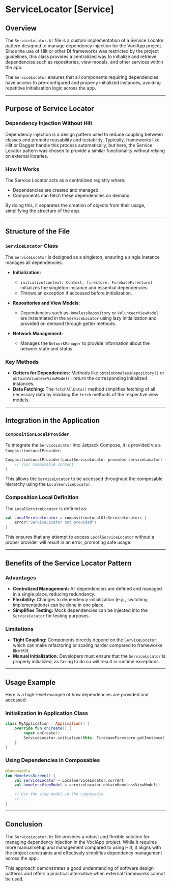 # ServiceLocator [Service]

## Overview
The `ServiceLocator.kt` file is a custom implementation of a Service Locator pattern designed to manage dependency injection for the VociApp project. Since the use of Hilt or other DI frameworks was restricted by the project guidelines, this class provides a centralized way to initialize and retrieve dependencies such as repositories, view models, and other services within the app.

The `ServiceLocator` ensures that all components requiring dependencies have access to pre-configured and properly initialized instances, avoiding repetitive initialization logic across the app.

---

## Purpose of Service Locator
### Dependency Injection Without Hilt
Dependency injection is a design pattern used to reduce coupling between classes and promote reusability and testability. Typically, frameworks like Hilt or Dagger handle this process automatically, but here, the Service Locator pattern was chosen to provide a similar functionality without relying on external libraries.

### How It Works
The Service Locator acts as a centralized registry where:
- Dependencies are created and managed.
- Components can fetch these dependencies on demand.

By doing this, it separates the creation of objects from their usage, simplifying the structure of the app.

---

## Structure of the File

### `ServiceLocator` Class
The `ServiceLocator` is designed as a singleton, ensuring a single instance manages all dependencies:

- **Initialization:**
    - `initialize(context: Context, firestore: FirebaseFirestore)` initializes the singleton instance and essential dependencies.
    - Throws an exception if accessed before initialization.

- **Repositories and View Models:**
    - Dependencies such as `HomelessRepository` or `VolunteerViewModel` are instantiated in the `ServiceLocator` using lazy initialization and provided on demand through getter methods.

- **Network Management:**
    - Manages the `NetworkManager` to provide information about the network state and status.

### Key Methods
- **Getters for Dependencies:** Methods like `obtainHomelessRepository()` or `obtainVolunteerViewModel()` return the corresponding initialized instances.
- **Data Fetching:** The `fetchAllData()` method simplifies fetching of all necessary data by invoking the `fetch` methods of the respective view models.

---

## Integration in the Application

### `CompositionLocalProvider`
To integrate the `ServiceLocator` into Jetpack Compose, it is provided via a `CompositionLocalProvider`:
```kotlin
CompositionLocalProvider(LocalServiceLocator provides serviceLocator) {
    // Your Composable content
}
```
This allows the `ServiceLocator` to be accessed throughout the composable hierarchy using the `LocalServiceLocator`.

### Composition Local Definition
The `LocalServiceLocator` is defined as:
```kotlin
val LocalServiceLocator = compositionLocalOf<ServiceLocator> {
    error("ServiceLocator not provided")
}
```
This ensures that any attempt to access `LocalServiceLocator` without a proper provider will result in an error, promoting safe usage.

---

## Benefits of the Service Locator Pattern

### Advantages
- **Centralized Management:** All dependencies are defined and managed in a single place, reducing redundancy.
- **Flexibility:** Changes to dependency initialization (e.g., switching implementations) can be done in one place.
- **Simplifies Testing:** Mock dependencies can be injected into the `ServiceLocator` for testing purposes.

### Limitations
- **Tight Coupling:** Components directly depend on the `ServiceLocator`, which can make refactoring or scaling harder compared to frameworks like Hilt.
- **Manual Initialization:** Developers must ensure that the `ServiceLocator` is properly initialized, as failing to do so will result in runtime exceptions.

---

## Usage Example
Here is a high-level example of how dependencies are provided and accessed:

### Initialization in Application Class
```kotlin
class MyApplication : Application() {
    override fun onCreate() {
        super.onCreate()
        ServiceLocator.initialize(this, FirebaseFirestore.getInstance())
    }
}
```

### Using Dependencies in Composables
```kotlin
@Composable
fun HomelessScreen() {
    val serviceLocator = LocalServiceLocator.current
    val homelessViewModel = serviceLocator.obtainHomelessViewModel()

    // Use the view model in the composable
    // ...
}
```

---

## Conclusion
The `ServiceLocator.kt` file provides a robust and flexible solution for managing dependency injection in the VociApp project. While it requires more manual setup and management compared to using Hilt, it aligns with the project constraints and effectively simplifies dependency management across the app.

This approach demonstrates a good understanding of software design patterns and offers a practical alternative when external frameworks cannot be used.


